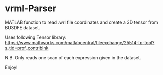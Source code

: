# vrml-Parser
MATLAB function to read .wrl file coordinates and create a 3D tensor from BU3DFE dataset.


Uses following Tensor library:
https://www.mathworks.com/matlabcentral/fileexchange/25514-tp-tool?s_tid=prof_contriblnk 

N.B. Only reads one scan of each expression given in the dataset.

Enjoy!
